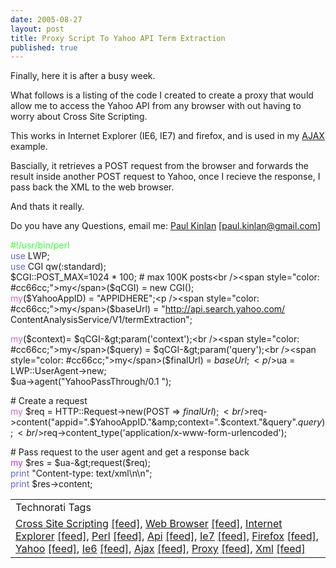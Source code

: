 ```yaml
---
date: 2005-08-27
layout: post
title: Proxy Script To Yahoo API Term Extraction
published: true
---
```

Finally, here it is after a busy week.<p />What follows is a listing of the code I created to create a proxy that would allow me to access the Yahoo API from any browser with out having to worry about Cross Site Scripting.<p />This works in Internet Explorer (IE6, IE7) and firefox, and is used in my <a href="http://www.kinlan.co.uk/AjaxExperiments/AjaxTag">AJAX </a>example.<p />Bascially, it retrieves a POST request from the browser and forwards the result inside another POST request to Yahoo, once I recieve the response, I pass back the XML to the web browser.<p />And thats it really.<p />Do you have any Questions, email me: <a href="mailto:paul.kinlan@gmail.com">Paul Kinlan</a> [paul.kinlan@gmail.com]<p /><span style="color: #33ff33;">#!/usr/bin/perl</span><br /><span style="color: #6666cc;">use</span> LWP;<br /><span style="color: #6666cc;">use</span> CGI qw(:standard);<br />$CGI::POST_MAX=1024 * 100;  # max 100K posts<br /><span style="color: #cc66cc;">my</span>($qCGI) = new CGI();<br /><span style="color: #cc66cc;">my</span>($YahooAppID) = "APPIDHERE";<p /><span style="color: #cc66cc;">my</span>($baseUrl) = "<a href="http://api.search.yahoo.com/">http://api.search.yahoo.com/</a><br />ContentAnalysisService/V1/termExtraction";<p /><span style="color: #cc66cc;">my</span>($context)= $qCGI-&gt;param('context');<br /><span style="color: #cc66cc;">my</span>($query) = $qCGI-&gt;param('query');<br /><span style="color: #cc66cc;">my</span>($finalUrl) = $baseUrl ;<p />$ua = LWP::UserAgent-&gt;new;<br />$ua-&gt;agent("YahooPassThrough/0.1 ");<p /># Create a request<br /><span style="color: #cc66cc;">my</span> $req = HTTP::Request-&gt;new(POST =&gt; $finalUrl);<br />$req-&gt;content("appid=".$YahooAppID."&amp;context=".$context."&amp;query".$query);<br />$req-&gt;content_type('application/x-www-form-urlencoded');<p /># Pass request to the user agent and get a response back<br /><span style="color: #cc33cc;">my</span> $res = $ua-&gt;request($req);<br /><span style="color: #6666cc;">print</span> "Content-type: text/xml\n\n";<br /><span style="color: #6666cc;">print</span> $res-&gt;content;<p /><table class="TechnoratiHead TagHeader">
<tr><td>Technorati Tags</td></tr>
<tr class="Technorati"><td>
<a href="http://www.technorati.com/tag/Cross%20Site%20Scripting" class="Tag" rel="tag">Cross Site Scripting</a> <a href="http://feeds.technorati.com/feed/posts/tag/Cross%20Site%20Scripting" class="Tag">[feed]</a>, <a href="http://www.technorati.com/tag/Web%20Browser" class="Tag" rel="tag">Web Browser</a> <a href="http://feeds.technorati.com/feed/posts/tag/Web%20Browser" class="Tag">[feed]</a>, <a href="http://www.technorati.com/tag/Internet%20Explorer" class="Tag" rel="tag">Internet Explorer</a> <a href="http://feeds.technorati.com/feed/posts/tag/Internet%20Explorer" class="Tag">[feed]</a>, <a href="http://www.technorati.com/tag/Perl" class="Tag" rel="tag">Perl</a> <a href="http://feeds.technorati.com/feed/posts/tag/Perl" class="Tag">[feed]</a>, <a href="http://www.technorati.com/tag/Api" class="Tag" rel="tag">Api</a> <a href="http://feeds.technorati.com/feed/posts/tag/Api" class="Tag">[feed]</a>, <a href="http://www.technorati.com/tag/Ie7" class="Tag" rel="tag">Ie7</a> <a href="http://feeds.technorati.com/feed/posts/tag/Ie7" class="Tag">[feed]</a>, <a href="http://www.technorati.com/tag/Firefox" class="Tag" rel="tag">Firefox</a> <a href="http://feeds.technorati.com/feed/posts/tag/Firefox" class="Tag">[feed]</a>, <a href="http://www.technorati.com/tag/Yahoo" class="Tag" rel="tag">Yahoo</a> <a href="http://feeds.technorati.com/feed/posts/tag/Yahoo" class="Tag">[feed]</a>, <a href="http://www.technorati.com/tag/Ie6" class="Tag" rel="tag">Ie6</a> <a href="http://feeds.technorati.com/feed/posts/tag/Ie6" class="Tag">[feed]</a>, <a href="http://www.technorati.com/tag/Ajax" class="Tag" rel="tag">Ajax</a> <a href="http://feeds.technorati.com/feed/posts/tag/Ajax" class="Tag">[feed]</a>, <a href="http://www.technorati.com/tag/Proxy" class="Tag" rel="tag">Proxy</a> <a href="http://feeds.technorati.com/feed/posts/tag/Proxy" class="Tag">[feed]</a>, <a href="http://www.technorati.com/tag/Xml" class="Tag" rel="tag">Xml</a> <a href="http://feeds.technorati.com/feed/posts/tag/Xml" class="Tag">[feed]</a>
</td></tr>
</table><div class="blogger-post-footer"><img class="posterous_download_image" src="https://blogger.googleusercontent.com/tracker/8109338-112514459730933893?l=www.kinlan.co.uk%2Findex.html" height="1" alt="" width="1" /></div>


